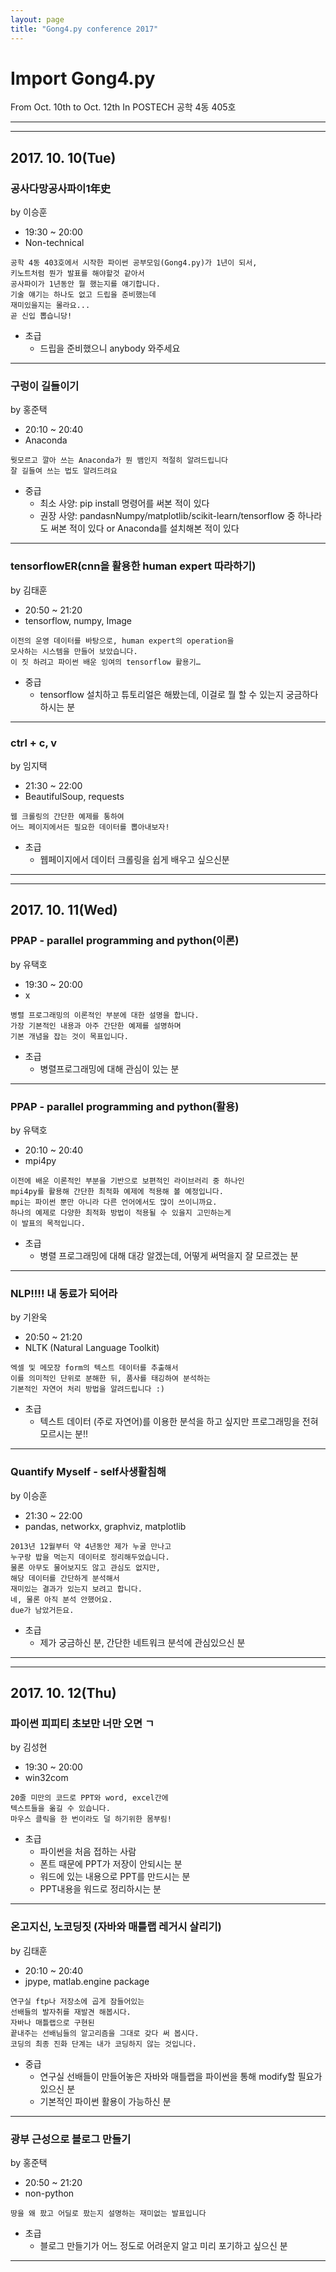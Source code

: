 ```yaml
---
layout: page
title: "Gong4.py conference 2017"
---
```


# Import Gong4.py

From Oct. 10th to Oct. 12th
In POSTECH 공학 4동 405호

---
---

## 2017. 10. 10(Tue)

### 공사다망공사파이1年史

by 이승훈

- 19:30 ~ 20:00
- Non-technical

```
공학 4동 403호에서 시작한 파이썬 공부모임(Gong4.py)가 1년이 되서,
키노트처럼 뭔가 발표를 해야할것 같아서
공사파이가 1년동안 뭘 했는지를 얘기합니다.
기술 얘기는 하나도 없고 드립을 준비했는데
재미있을지는 몰라요...
곧 신입 뽑습니당!
```

- 초급
  - 드립을 준비했으니 anybody 와주세요

---

### 구렁이 길들이기

by 홍준택

- 20:10 ~ 20:40
- Anaconda

```
뭣모르고 깔아 쓰는 Anaconda가 뭔 뱀인지 적절히 알려드립니다
잘 길들여 쓰는 법도 알려드려요
```

- 중급
  - 최소 사양: pip install 명령어를 써본 적이 있다
  - 권장 사양: pandasnNumpy/matplotlib/scikit-learn/tensorflow 중 하나라도 써본 적이 있다 or Anaconda를 설치해본 적이 있다

---

### tensorflowER(cnn을 활용한 human expert 따라하기)

by 김태훈

- 20:50 ~ 21:20
- tensorflow, numpy, Image

```
이전의 운영 데이터를 바탕으로, human expert의 operation을
모사하는 시스템을 만들어 보았습니다.
이 짓 하려고 파이썬 배운 잉여의 tensorflow 활용기…
```

- 중급
  - tensorflow 설치하고 튜토리얼은 해봤는데, 이걸로 뭘 할 수 있는지 궁금하다 하시는 분

---

### ctrl + c, v

by 임지택

- 21:30 ~ 22:00
- BeautifulSoup, requests

```
웹 크롤링의 간단한 예제를 통하여
어느 페이지에서든 필요한 데이터를 뽑아내보자!
```

- 초급
  - 웹페이지에서 데이터 크롤링을 쉽게 배우고 싶으신분

---
---

## 2017. 10. 11(Wed)

### PPAP - parallel programming and python(이론)

by 유택호

- 19:30 ~ 20:00
- x

```
병렬 프로그래밍의 이론적인 부분에 대한 설명을 합니다.
가장 기본적인 내용과 아주 간단한 예제를 설명하며
기본 개념을 잡는 것이 목표입니다.
```

- 초급
  - 병렬프로그래밍에 대해 관심이 있는 분

---

### PPAP - parallel programming and python(활용)

by 유택호

- 20:10 ~ 20:40
- mpi4py

```
이전에 배운 이론적인 부분을 기반으로 보편적인 라이브러리 중 하나인
mpi4py를 활용해 간단한 최적화 예제에 적용해 볼 예정입니다.
mpi는 파이썬 뿐만 아니라 다른 언어에서도 많이 쓰이니까요.
하나의 예제로 다양한 최적화 방법이 적용될 수 있을지 고민하는게
이 발표의 목적입니다.
```

- 초급
  - 병렬 프로그래밍에 대해 대강 알겠는데, 어떻게 써먹을지 잘 모르겠는 분

---

### NLP!!!! 내 동료가 되어라

by 기완욱

- 20:50 ~ 21:20
- NLTK (Natural Language Toolkit)

```
엑셀 및 메모장 form의 텍스트 데이터를 추출해서
이를 의미적인 단위로 분해한 뒤, 품사를 태깅하여 분석하는
기본적인 자연어 처리 방법을 알려드립니다 :)
```

- 초급
  - 텍스트 데이터 (주로 자연어)를 이용한 분석을 하고 싶지만 프로그래밍을 전혀 모르시는 분!!

---

### Quantify Myself - self사생활침해

by 이승훈

- 21:30 ~ 22:00
- pandas, networkx, graphviz, matplotlib

```
2013년 12월부터 약 4년동안 제가 누굴 만나고
누구랑 밥을 먹는지 데이터로 정리해두었습니다.
물론 아무도 물어보지도 않고 관심도 없지만,
해당 데이터를 간단하게 분석해서
재미있는 결과가 있는지 보려고 합니다.
네, 물론 아직 분석 안했어요.
due가 남았거든요.
```

- 초급
  - 제가 궁금하신 분, 간단한 네트워크 분석에 관심있으신 분

---
---

## 2017. 10. 12(Thu)

### 파이썬 피피티 초보만 너만 오면 ㄱ

by 김성현

- 19:30 ~ 20:00
- win32com

```
20줄 미만의 코드로 PPT와 word, excel간에
텍스트들을 옮길 수 있습니다.
마우스 클릭을 한 번이라도 덜 하기위한 몸부림!
```

- 초급
  - 파이썬을 처음 접하는 사람
  - 폰트 때문에 PPT가 저장이 안되시는 분
  - 워드에 있는 내용으로 PPT를 만드시는 분
  - PPT내용을 워드로 정리하시는 분

---

### 온고지신, 노코딩짓 (자바와 매틀랩 레거시 살리기)

by 김태훈

- 20:10 ~ 20:40
- jpype, matlab.engine package

```
연구실 ftp나 저장소에 곱게 잠들어있는
선배들의 발자취를 재발견 해봅시다.
자바나 매틀랩으로 구현된
끝내주는 선배님들의 알고리즘을 그대로 갖다 써 봅시다.
코딩의 최종 진화 단계는 내가 코딩하지 않는 것입니다.
```

- 중급
  - 연구실 선배들이 만들어놓은 자바와 매틀랩을 파이썬을 통해 modify할 필요가 있으신 분
  - 기본적인 파이썬 활용이 가능하신 분

---

### 광부 근성으로 블로그 만들기

by 홍준택

- 20:50 ~ 21:20
- non-python

```
땅을 왜 팠고 어딜로 팠는지 설명하는 재미없는 발표입니다
```

- 초급
  - 블로그 만들기가 어느 정도로 어려운지 알고 미리 포기하고 싶으신 분

---